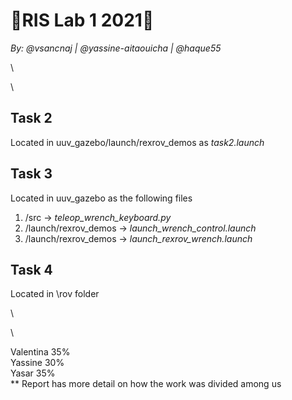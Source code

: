 # 🤖RIS Lab 1 2021🤖
_By: @vsancnaj | @yassine-aitaouicha | @haque55_

\

\

## Task 2
Located in uuv_gazebo/launch/rexrov_demos as _task2.launch_

## Task 3
Located in uuv_gazebo as the following files
1. /src -> _teleop_wrench_keyboard.py_
2. /launch/rexrov_demos ->  _launch_wrench_control.launch_
3. /launch/rexrov_demos ->  _launch_rexrov_wrench.launch_

## Task 4
Located in \rov folder

\\

\\

Valentina 35%\
Yassine 30%\
Yasar 35%\
** Report has more detail on how the work was divided among us
